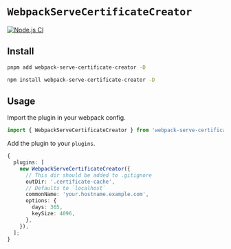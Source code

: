 # `WebpackServeCertificateCreator`

[![Node.js CI](https://github.com/webdeveric/webpack-serve-certificate-creator/actions/workflows/node.js.yml/badge.svg)](https://github.com/webdeveric/webpack-serve-certificate-creator/actions/workflows/node.js.yml)

## Install

```sh
pnpm add webpack-serve-certificate-creator -D
```

```sh
npm install webpack-serve-certificate-creator -D
```

## Usage

Import the plugin in your webpack config.

```ts
import { WebpackServeCertificateCreator } from 'webpack-serve-certificate-creator';
```

Add the plugin to your `plugins`.

```ts
{
  plugins: [
    new WebpackServeCertificateCreator({
      // This dir should be added to .gitignore
      outDir: '.certificate-cache',
      // Defaults to `localhost`
      commonName: 'your.hostname.example.com',
      options: {
        days: 365,
        keySize: 4096,
      },
    }),
  ];
}
```
